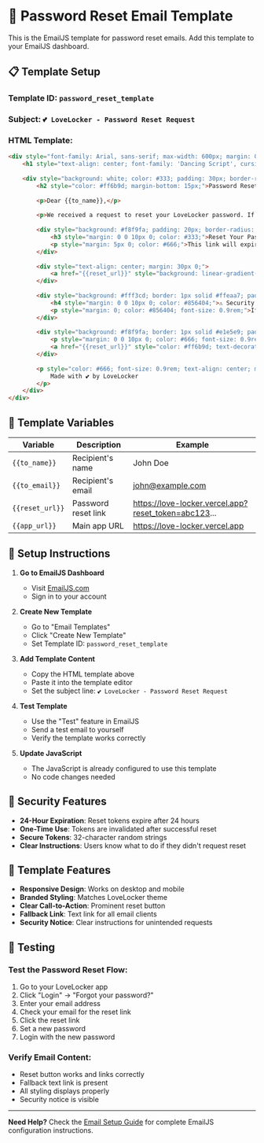 # 📧 Password Reset Email Template

This is the EmailJS template for password reset emails. Add this template to your EmailJS dashboard.

## 📋 **Template Setup**

### **Template ID**: `password_reset_template`
### **Subject**: `💕 LoveLocker - Password Reset Request`

### **HTML Template**:
```html
<div style="font-family: Arial, sans-serif; max-width: 600px; margin: 0 auto; padding: 20px; background: linear-gradient(135deg, #667eea 0%, #764ba2 100%); color: white;">
    <h1 style="text-align: center; font-family: 'Dancing Script', cursive; font-size: 2.5rem; margin-bottom: 20px;">💕 LoveLocker</h1>
    
    <div style="background: white; color: #333; padding: 30px; border-radius: 15px; margin: 20px 0;">
        <h2 style="color: #ff6b9d; margin-bottom: 15px;">Password Reset Request 🔐</h2>
        
        <p>Dear {{to_name}},</p>
        
        <p>We received a request to reset your LoveLocker password. If you made this request, click the button below to set a new password.</p>
        
        <div style="background: #f8f9fa; padding: 20px; border-radius: 10px; margin: 20px 0; border-left: 4px solid #ff6b9d;">
            <h3 style="margin: 0 0 10px 0; color: #333;">Reset Your Password</h3>
            <p style="margin: 5px 0; color: #666;">This link will expire in 24 hours for security reasons.</p>
        </div>
        
        <div style="text-align: center; margin: 30px 0;">
            <a href="{{reset_url}}" style="background: linear-gradient(135deg, #ff6b9d, #ff8fab); color: white; padding: 15px 30px; text-decoration: none; border-radius: 25px; font-weight: bold; display: inline-block;">Reset Password</a>
        </div>
        
        <div style="background: #fff3cd; border: 1px solid #ffeaa7; padding: 15px; border-radius: 8px; margin: 20px 0;">
            <h4 style="margin: 0 0 10px 0; color: #856404;">⚠️ Security Notice</h4>
            <p style="margin: 0; color: #856404; font-size: 0.9rem;">If you didn't request this password reset, please ignore this email. Your password will remain unchanged.</p>
        </div>
        
        <div style="background: #f8f9fa; border: 1px solid #e1e5e9; padding: 15px; border-radius: 8px; margin: 20px 0; text-align: center;">
            <p style="margin: 0 0 10px 0; color: #666; font-size: 0.9rem;">Can't click the button? Copy and paste this link:</p>
            <a href="{{reset_url}}" style="color: #ff6b9d; text-decoration: none; font-weight: bold; word-break: break-all;">{{reset_url}}</a>
        </div>
        
        <p style="color: #666; font-size: 0.9rem; text-align: center; margin-top: 30px;">
            Made with 💕 by LoveLocker
        </p>
    </div>
</div>
```

## 🔧 **Template Variables**

| Variable | Description | Example |
|----------|-------------|---------|
| `{{to_name}}` | Recipient's name | John Doe |
| `{{to_email}}` | Recipient's email | john@example.com |
| `{{reset_url}}` | Password reset link | https://love-locker.vercel.app?reset_token=abc123... |
| `{{app_url}}` | Main app URL | https://love-locker.vercel.app |

## 📝 **Setup Instructions**

1. **Go to EmailJS Dashboard**
   - Visit [EmailJS.com](https://www.emailjs.com/)
   - Sign in to your account

2. **Create New Template**
   - Go to "Email Templates"
   - Click "Create New Template"
   - Set Template ID: `password_reset_template`

3. **Add Template Content**
   - Copy the HTML template above
   - Paste it into the template editor
   - Set the subject line: `💕 LoveLocker - Password Reset Request`

4. **Test Template**
   - Use the "Test" feature in EmailJS
   - Send a test email to yourself
   - Verify the template works correctly

5. **Update JavaScript**
   - The JavaScript is already configured to use this template
   - No code changes needed

## 🔐 **Security Features**

- **24-Hour Expiration**: Reset tokens expire after 24 hours
- **One-Time Use**: Tokens are invalidated after successful reset
- **Secure Tokens**: 32-character random strings
- **Clear Instructions**: Users know what to do if they didn't request reset

## 🎨 **Template Features**

- **Responsive Design**: Works on desktop and mobile
- **Branded Styling**: Matches LoveLocker theme
- **Clear Call-to-Action**: Prominent reset button
- **Fallback Link**: Text link for all email clients
- **Security Notice**: Clear instructions for unintended requests

## 🧪 **Testing**

### **Test the Password Reset Flow**:
1. Go to your LoveLocker app
2. Click "Login" → "Forgot your password?"
3. Enter your email address
4. Check your email for the reset link
5. Click the reset link
6. Set a new password
7. Login with the new password

### **Verify Email Content**:
- Reset button works and links correctly
- Fallback text link is present
- All styling displays properly
- Security notice is visible

---

**Need Help?** Check the [Email Setup Guide](EMAIL_SETUP.md) for complete EmailJS configuration instructions.
